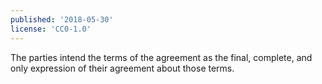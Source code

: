 ```yaml
---
published: '2018-05-30'
license: 'CC0-1.0'
---
```


The parties intend the terms of the agreement as the final, complete, and only expression of their agreement about those terms.
